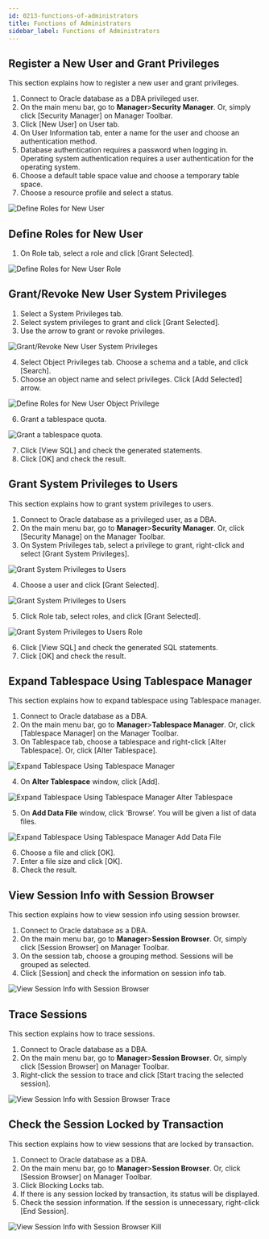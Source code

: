 ```yaml
---
id: 0213-functions-of-administrators
title: Functions of Administrators
sidebar_label: Functions of Administrators
---
```



## Register a New User and Grant Privileges

This section explains how to register a new user and grant privileges.

1. Connect to Oracle database as a DBA privileged user.
2. On the main menu bar, go to **Manager**>**Security Manager**. Or, simply click [Security Manager] on Manager Toolbar.
3. Click [New User] on User tab.
4. On User Information tab, enter a name for the user and choose an authentication method.
5. Database authentication requires a password when logging in. Operating system authentication requires a user authentication for the operating system.
6. Choose a default table space value and choose a temporary table space.
7. Choose a resource profile and select a status.

![Define Roles for New User](https://s3.ap-northeast-2.amazonaws.com/sqlgate-resource/captures/manager/manager-securityManager-newUser.png)


## Define Roles for New User

1. On Role tab, select a role and click [Grant Selected].

![Define Roles for New User Role](https://s3.ap-northeast-2.amazonaws.com/sqlgate-resource/captures/manager/manager-securityManager-role.png)


## Grant/Revoke New User System Privileges

1. Select a System Privileges tab.
2. Select system privileges to grant and click [Grant Selected].
3. Use the arrow to grant or revoke privileges.

![Grant/Revoke New User System Privileges](https://s3.ap-northeast-2.amazonaws.com/sqlgate-resource/captures/manager/manager-securityManager-systemPrivileges.png)

4. Select Object Privileges tab. Choose a schema and a table, and click [Search].
5. Choose an object name and select privileges. Click [Add Selected] arrow.

![Define Roles for New User Object Privilege](https://s3.ap-northeast-2.amazonaws.com/sqlgate-resource/captures/manager/manager-securityManager-objectPrivilege.png)

6. Grant a tablespace quota.

![Grant a tablespace quota.](https://s3.ap-northeast-2.amazonaws.com/sqlgate-resource/captures/manager/manager-securityManager-tableSpaceQuota.png)

7. Click [View SQL] and check the generated statements.
8. Click [OK] and check the result.



## Grant System Privileges to Users

This section explains how to grant system privileges to users.

1. Connect to Oracle database as a privileged user, as a DBA.
2. On the main menu bar, go to **Manager**>**Security Manager**. Or, click [Security Manage] on the Manager Toolbar.
3. On System Privileges tab, select a privilege to grant, right-click and select [Grant System Privileges].

![Grant System Privileges to Users](https://s3.ap-northeast-2.amazonaws.com/sqlgate-resource/captures/manager/manager-securityManager-grantSystemPrivileges.png)

4. Choose a user and click [Grant Selected].

![Grant System Privileges to Users](https://s3.ap-northeast-2.amazonaws.com/sqlgate-resource/captures/manager/manager-securityManager-grantSystemPrivileges-user.png)

5. Click Role tab, select roles, and click [Grant Selected].

![Grant System Privileges to Users Role](https://s3.ap-northeast-2.amazonaws.com/sqlgate-resource/captures/manager/manager-securityManager-grantSystemPrivileges-role.png)

6. Click [View SQL] and check the generated SQL statements.
7. Click [OK] and check the result.


## Expand Tablespace Using Tablespace Manager

This section explains how to expand tablespace using Tablespace manager.

1. Connect to Oracle database as a DBA.
2. On the main menu bar, go to **Manager**>**Tablespace Manager**. Or, click [Tablespace Manager] on the Manager Toolbar.
3. On Tablespace tab, choose a tablespace and right-click [Alter Tablespace]. Or, click [Alter Tablespace].

![Expand Tablespace Using Tablespace Manager](https://s3.ap-northeast-2.amazonaws.com/sqlgate-resource/captures/manager/manager-tableSpaceManager.png)

4. On **Alter Tablespace** window, click [Add].

![Expand Tablespace Using Tablespace Manager Alter Tablespace](https://s3.ap-northeast-2.amazonaws.com/sqlgate-resource/captures/manager/manager-tableSpaceManager-alterTableSpace.png)

5. On **Add Data File** window, click ‘Browse’. You will be given a list of data files.

![Expand Tablespace Using Tablespace Manager Add Data File](https://s3.ap-northeast-2.amazonaws.com/sqlgate-resource/captures/manager/manager-tableSpaceManager-alterTableSpace-addDataFile.png)

6. Choose a file and click [OK].
7. Enter a file size and click [OK].
8. Check the result.



## View Session Info with Session Browser

This section explains how to view session info using session browser.

1. Connect to Oracle database as a DBA.
2. On the main menu bar, go to **Manager**>**Session Browser**. Or, simply click [Session Browser] on Manager Toolbar.
3. On the session tab, choose a grouping method. Sessions will be grouped as selected.
4. Click [Session] and check the information on session info tab.

![View Session Info with Session Browser](https://s3.ap-northeast-2.amazonaws.com/sqlgate-resource/captures/manager/manager-sessionBrowser.png)



## Trace Sessions

This section explains how to trace sessions.

1. Connect to Oracle database as a DBA.
2. On the main menu bar, go to **Manager**>**Session Browser**. Or, simply click [Session Browser] on Manager Toolbar.
3. Right-click the session to trace and click [Start tracing the selected session].

![View Session Info with Session Browser Trace](https://s3.ap-northeast-2.amazonaws.com/sqlgate-resource/captures/manager/manager-sessionBrowser-trace.png)



## Check the Session Locked by Transaction

This section explains how to view sessions that are locked by transaction.

1. Connect to Oracle database as a DBA.
2. On the main menu bar, go to **Manager**>**Session Browser**. Or, click [Session Browser] on Manager Toolbar.
3. Click Blocking Locks tab.
4. If there is any session locked by transaction, its status will be displayed.
5. Check the session information. If the session is unnecessary, right-click [End Session].

![View Session Info with Session Browser Kill](https://s3.ap-northeast-2.amazonaws.com/sqlgate-resource/captures/manager/manager-sessionBrowser-kill.png)